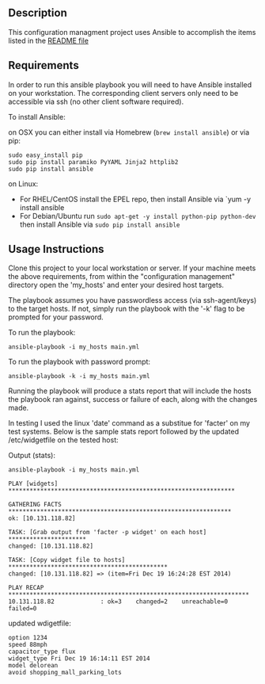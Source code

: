## Description

This configuration managment project uses Ansible to accomplish the items listed in the [README file](README.md)

## Requirements
In order to run this ansible playbook you will need to have Ansible installed on your workstation. The corresponding client servers only need to be accessible via ssh (no other client software required).

To install Ansible:

on OSX you can either install via Homebrew (`brew install ansible`) or via pip:
```
sudo easy_install pip
sudo pip install paramiko PyYAML Jinja2 httplib2
sudo pip install ansible
```

on Linux:
 * For RHEL/CentOS install the EPEL repo, then install Ansible via `yum -y install ansible
 * For Debian/Ubuntu run `sudo apt-get -y install python-pip python-dev` then install Ansible via `sudo pip install ansible`

 ## Usage Instructions
 Clone this project to your local workstation or server. If your machine meets the above requirements, from within the "configuration management" directory open the 'my_hosts' and enter your desired host targets.

 The playbook assumes you have passwordless access (via ssh-agent/keys) to the target hosts. If not, simply run the playbook with the '-k' flag to be prompted for your password.

 To run the playbook:
 ```
ansible-playbook -i my_hosts main.yml
 ```

 To run the playbook with password prompt:
 ```
ansible-playbook -k -i my_hosts main.yml
 ```

 Running the playbook will produce a stats report that will include the hosts the playbook ran against, success or failure of each, along with the changes made.

 In testing I used the linux 'date' command as a substitue for 'facter' on my test systems. Below is the sample stats report followed by the updated /etc/widgetfile on the tested host:

Output (stats):
 ```
ansible-playbook -i my_hosts main.yml 

PLAY [widgets] **************************************************************** 

GATHERING FACTS *************************************************************** 
ok: [10.131.118.82]

TASK: [Grab output from 'facter -p widget' on each host] ********************** 
changed: [10.131.118.82]

TASK: [Copy widget file to hosts] ********************************************* 
changed: [10.131.118.82] => (item=Fri Dec 19 16:24:28 EST 2014)

PLAY RECAP ******************************************************************** 
10.131.118.82             : ok=3    changed=2    unreachable=0    failed=0    
```

updated wdigetfile:
```
option 1234
speed 88mph
capacitor_type flux
widget_type Fri Dec 19 16:14:11 EST 2014
model delorean
avoid shopping_mall_parking_lots
```